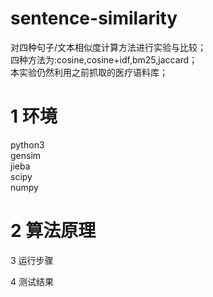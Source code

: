 # sentence-similarity
对四种句子/文本相似度计算方法进行实验与比较；<br>
四种方法为:cosine,cosine+idf,bm25,jaccard；<br>
本实验仍然利用之前抓取的医疗语料库；<br>

1 环境
=
python3<br>
gensim<br>
jieba<br>
scipy<br>
numpy<br>

2 算法原理
=

3 运行步骤

4 测试结果



